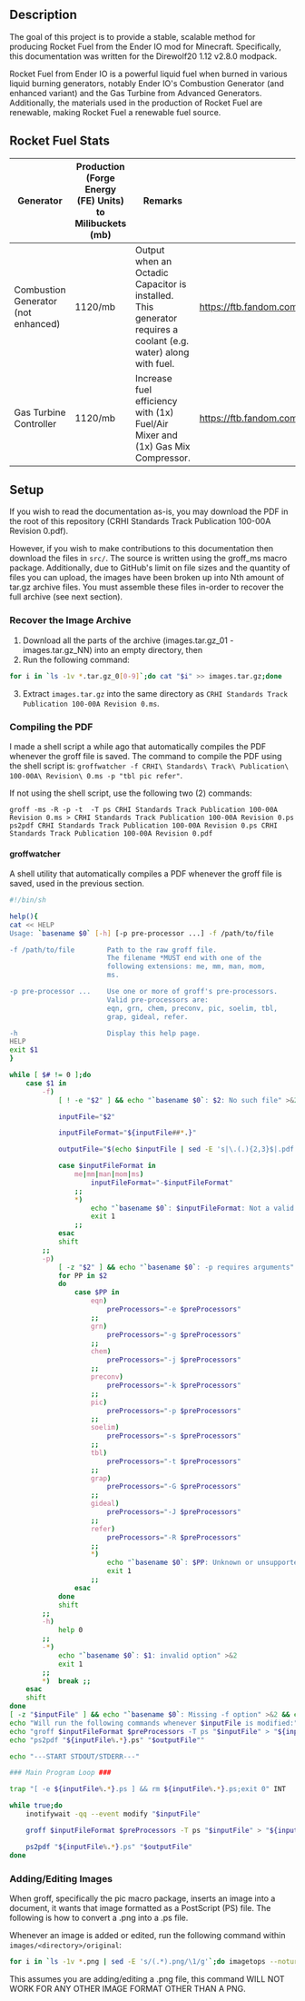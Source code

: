 ## Description

The goal of this project is to provide a stable, scalable method for producing Rocket Fuel from the Ender IO mod for Minecraft. Specifically, this documentation was written for the Direwolf20 1.12 v2.8.0 modpack.

Rocket Fuel from Ender IO is a powerful liquid fuel when burned in various liquid burning generators, notably Ender IO's Combustion Generator (and enhanced variant) and the Gas Turbine from Advanced Generators. Additionally, the materials used in the production of Rocket Fuel are renewable, making Rocket Fuel a renewable fuel source.

## Rocket Fuel Stats

Generator | Production (Forge Energy (FE) Units) to Milibuckets (mb) | Remarks | Source
--------- | ------------------------------------ | ------- | ------
Combustion Generator (not enhanced) | 1120/mb | Output when an Octadic Capacitor is installed. This generator requires a coolant (e.g. water) along with fuel. | https://ftb.fandom.com/wiki/Combustion_Generator_(Ender_IO)
Gas Turbine Controller | 1120/mb | Increase fuel efficiency with (1x) Fuel/Air Mixer and (1x) Gas Mix Compressor. | https://ftb.fandom.com/wiki/Gas_Turbine_Controller

## Setup
If you wish to read the documentation as-is, you may download the PDF in the root of this repository (CRHI Standards Track Publication 100-00A Revision 0.pdf).

However, if you wish to make contributions to this documentation then download the files in `src/`. The source is written using the groff_ms macro package. Additionally, due to GitHub's limit on file sizes and the quantity of files you can upload, the images have been broken up into Nth amount of tar.gz archive files. You must assemble these files in-order to recover the full archive (see next section).

### Recover the Image Archive
1. Download all the parts of the archive (images.tar.gz_01 - images.tar.gz_NN) into an empty directory, then
2. Run the following command:
```bash
for i in `ls -1v *.tar.gz_0[0-9]`;do cat "$i" >> images.tar.gz;done
```
3. Extract `images.tar.gz` into the same directory as `CRHI Standards Track Publication 100-00A Revision 0.ms`.

### Compiling the PDF
I made a shell script a while ago that automatically compiles the PDF whenever the groff file is saved. The command to compile the PDF using the shell script is: `groffwatcher -f CRHI\ Standards\ Track\ Publication\ 100-00A\ Revision\ 0.ms -p "tbl pic refer"`.

If not using the shell script, use the following two (2) commands:
```
groff -ms -R -p -t  -T ps CRHI Standards Track Publication 100-00A Revision 0.ms > CRHI Standards Track Publication 100-00A Revision 0.ps
ps2pdf CRHI Standards Track Publication 100-00A Revision 0.ps CRHI Standards Track Publication 100-00A Revision 0.pdf
```

#### groffwatcher
A shell utility that automatically compiles a PDF whenever the groff file is saved, used in the previous section.
```sh
#!/bin/sh

help(){
cat << HELP
Usage: `basename $0` [-h] [-p pre-processor ...] -f /path/to/file

-f /path/to/file        Path to the raw groff file.
                        The filename *MUST end with one of the
                        following extensions: me, mm, man, mom,
                        ms.

-p pre-processor ...    Use one or more of groff's pre-processors.
                        Valid pre-processors are: 
                        eqn, grn, chem, preconv, pic, soelim, tbl,
                        grap, gideal, refer.

-h                      Display this help page.
HELP
exit $1
}

while [ $# != 0 ];do
    case $1 in
        -f)
            [ ! -e "$2" ] && echo "`basename $0`: $2: No such file" >&2 && exit 1

            inputFile="$2"

            inputFileFormat="${inputFile##*.}"

            outputFile="$(echo $inputFile | sed -E 's|\.(.){2,3}$|.pdf|')"

            case $inputFileFormat in
                me|mm|man|mom|ms)
                    inputFileFormat="-$inputFileFormat"
                ;;
                *)
                    echo "`basename $0`: $inputFileFormat: Not a valid groff filename extension" >&2
                    exit 1
                ;;
            esac
            shift
        ;;
        -p)
            [ -z "$2" ] && echo "`basename $0`: -p requires arguments" >&2 && exit 1
            for PP in $2
            do
                case $PP in
                    eqn)
                        preProcessors="-e $preProcessors"
                    ;;
                    grn)
                        preProcessors="-g $preProcessors"
                    ;;
                    chem)
                        preProcessors="-j $preProcessors"
                    ;;
                    preconv)
                        preProcessors="-k $preProcessors"
                    ;;
                    pic)
                        preProcessors="-p $preProcessors"
                    ;;
                    soelim)
                        preProcessors="-s $preProcessors"
                    ;;
                    tbl)
                        preProcessors="-t $preProcessors"
                    ;;
                    grap)
                        preProcessors="-G $preProcessors"
                    ;;
                    gideal)
                        preProcessors="-J $preProcessors"
                    ;;
                    refer)
                        preProcessors="-R $preProcessors"
                    ;;
                    *)
                        echo "`basename $0`: $PP: Unknown or unsupported pre-processor" >&2
                        exit 1
                    ;;
                esac
            done
            shift
        ;;
        -h)
            help 0
        ;;
        -*)
            echo "`basename $0`: $1: invalid option" >&2
            exit 1
        ;;
        *)  break ;;
    esac
    shift
done
[ -z "$inputFile" ] && echo "`basename $0`: Missing -f option" >&2 && exit 1
echo "Will run the following commands whenever $inputFile is modified:"
echo "groff $inputFileFormat $preProcessors -T ps "$inputFile" > "${inputFile%.*}.ps""
echo "ps2pdf "${inputFile%.*}.ps" "$outputFile""

echo "---START STDOUT/STDERR---"

### Main Program Loop ###

trap "[ -e ${inputFile%.*}.ps ] && rm ${inputFile%.*}.ps;exit 0" INT

while true;do
    inotifywait -qq --event modify "$inputFile"

    groff $inputFileFormat $preProcessors -T ps "$inputFile" > "${inputFile%.*}.ps"

    ps2pdf "${inputFile%.*}.ps" "$outputFile"
done
```

### Adding/Editing Images

When groff, specifically the pic macro package, inserts an image into a document, it wants that image formatted as a PostScript (PS) file. The following is how to convert a .png into a .ps file.

Whenever an image is added or edited, run the following command within `images/<directory>/original`:
```bash
for i in `ls -1v *.png | sed -E 's/(.*).png/\1/g'`;do imagetops --noturn "$i".png > ../ps/"$i".ps;done
```
This assumes you are adding/editing a .png file, this command WILL NOT WORK FOR ANY OTHER IMAGE FORMAT OTHER THAN A PNG.
